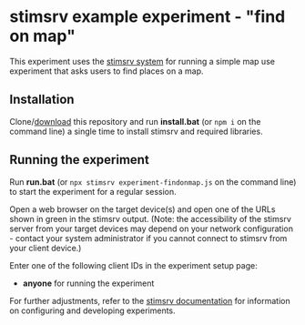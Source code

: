 # stimsrv example experiment - "find on map"

This experiment uses the [stimsrv system](https://github.com/floledermann/stimsrv/) for running a simple map use experiment that asks users to find places on a map.

## Installation

Clone/[download](https://github.com/floledermann/stimsrv-experiment-findonmap/archive/refs/heads/main.zip) this repository and run **install.bat** (or `npm i` on the command line) a single time to install stimsrv and required libraries.

## Running the experiment

Run **run.bat** (or `npx stimsrv experiment-findonmap.js` on the command line) to start the experiment for a regular session.

Open a web browser on the target device(s) and open one of the URLs shown in green in the stimsrv output. (Note: the accessibility of the stimsrv server from your target devices may depend on your network configuration - contact your system administrator if you cannot connect to stimsrv from your client device.)

Enter one of the following client IDs in the experiment setup page:

- **anyone** for running the experiment

For further adjustments, refer to the [stimsrv documentation](https://github.com/floledermann/stimsrv/) for information on configuring and developing experiments.
